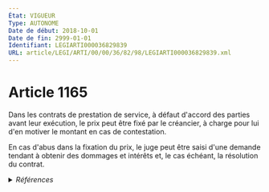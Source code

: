 ```yaml
---
État: VIGUEUR
Type: AUTONOME
Date de début: 2018-10-01
Date de fin: 2999-01-01
Identifiant: LEGIARTI000036829839
URL: article/LEGI/ARTI/00/00/36/82/98/LEGIARTI000036829839.xml
---
```


<h1>Article 1165</h1>

Dans les contrats de prestation de service, à défaut d'accord des parties avant
leur exécution, le prix peut être fixé par le créancier, à charge pour lui d'en
motiver le montant en cas de contestation.<br />

En cas d'abus dans la fixation du prix, le juge peut être saisi d'une demande
tendant à obtenir des dommages et intérêts et, le cas échéant, la résolution du
contrat.


<details>
  <summary><em>Références</em></summary>

  <h2>Articles faisant référence à l'article</h2>
  
  <ul>
    <li>
      <a href="https://legal.tricoteuses.fr//redirection/LEGIARTI000036828128?vers=git&vers=legifrance">LOI n° 2018-287 du 20 avril 2018 ratifiant l'ordonnance n° 2016-131 du 10 février 2016 portant réforme du droit des contrats, du régime général et de la preuve des obligations - article 7 ENTIEREMENT_MODIF</a> MODIFIE source
    </li>
  </ul>
  
  <h2>Références faites par l'article</h2>
  
  <ul>
    <li>
      2018-04-20 MODIFIE cible <a href="https://legal.tricoteuses.fr//redirection/LEGIARTI000036828128?vers=git&vers=legifrance">LOI n° 2018-287 du 20 avril 2018 ratifiant l'ordonnance n° 2016-131 du 10 février 2016 portant réforme du droit des contrats, du régime général et de la preuve des obligations - article 7 ENTIEREMENT_MODIF</a>
    </li>
    <li>
      CODIFICATION source Loi 1804-02-07
    </li>
  </ul>
</details>
